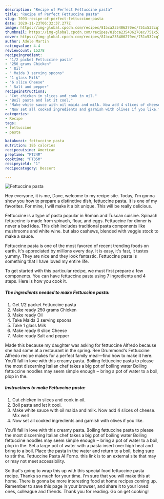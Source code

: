```yaml
---
description: "Recipe of Perfect Fettuccine pasta"
title: "Recipe of Perfect Fettuccine pasta"
slug: 7093-recipe-of-perfect-fettuccine-pasta
date: 2020-11-23T06:32:37.277Z
image: https://img-global.cpcdn.com/recipes/81bca235406270ec/751x532cq70/fettuccine-pasta-recipe-main-photo.jpg
thumbnail: https://img-global.cpcdn.com/recipes/81bca235406270ec/751x532cq70/fettuccine-pasta-recipe-main-photo.jpg
cover: https://img-global.cpcdn.com/recipes/81bca235406270ec/751x532cq70/fettuccine-pasta-recipe-main-photo.jpg
author: Adele Martin
ratingvalue: 4.4
reviewcount: 15278
recipeingredient:
- "1/2 packet Fettuccine pasta"
- "250 grams Chicken"
- " Oil"
- " Maida 3 serving spoons"
- "1 glass Milk"
- "6 slice Cheese"
- " Salt and pepper"
recipeinstructions:
- "Cut chicken in slices and cook in oil."
- "Boil pasta and let it cool."
- "Make white sauce with oil maida and milk. Now add 4 slices of cheese. Mix well"
- "Now set all cooked ingredients and garnish with olives if you like."
categories:
- Recipe
tags:
- fettuccine
- pasta

katakunci: fettuccine pasta 
nutrition: 185 calories
recipecuisine: American
preptime: "PT24M"
cooktime: "PT35M"
recipeyield: "1"
recipecategory: Dessert

---
```



![Fettuccine pasta](https://img-global.cpcdn.com/recipes/81bca235406270ec/751x532cq70/fettuccine-pasta-recipe-main-photo.jpg)

Hey everyone, it is me, Dave, welcome to my recipe site. Today, I'm gonna show you how to prepare a distinctive dish, fettuccine pasta. It is one of my favorites. For mine, I will make it a bit unique. This will be really delicious.

Fettuccine is a type of pasta popular in Roman and Tuscan cuisine. Spinach fettuccine is made from spinach, flour, and eggs. Fettuccine for dinner is never a bad idea. This dish includes traditional pasta components like mushrooms and white wine. but also cashews, blended with veggie stock to make a sauce.

Fettuccine pasta is one of the most favored of recent trending foods on earth. It's appreciated by millions every day. It is easy, it's fast, it tastes yummy. They are nice and they look fantastic. Fettuccine pasta is something that I have loved my entire life.


To get started with this particular recipe, we must first prepare a few components. You can have fettuccine pasta using 7 ingredients and 4 steps. Here is how you cook it.

<!--inarticleads1-->

##### The ingredients needed to make Fettuccine pasta:

1. Get 1/2 packet Fettuccine pasta
1. Make ready 250 grams Chicken
1. Make ready  Oil
1. Take  Maida 3 serving spoons
1. Take 1 glass Milk
1. Make ready 6 slice Cheese
1. Make ready  Salt and pepper


Made this because my daughter was asking for fettuccine Alfredo because she had some at a restaurant in the spring. Ree Drummond&#39;s Fettuccine Alfredo recipe makes for a perfect family meal—find how to make it here. You&#39;ll fall in love with this creamy pasta. Boiling fettuccine pasta to please the most discerning Italian chef takes a big pot of boiling water Boiling fettuccine noodles may seem simple enough ‒ bring a pot of water to a boil, plop in the. 

<!--inarticleads2-->

##### Instructions to make Fettuccine pasta:

1. Cut chicken in slices and cook in oil.
1. Boil pasta and let it cool.
1. Make white sauce with oil maida and milk. Now add 4 slices of cheese. Mix well
1. Now set all cooked ingredients and garnish with olives if you like.


You&#39;ll fall in love with this creamy pasta. Boiling fettuccine pasta to please the most discerning Italian chef takes a big pot of boiling water Boiling fettuccine noodles may seem simple enough ‒ bring a pot of water to a boil, plop in the. Set a large pot of water with a pasta insert over high heat and bring to a boil. Place the pasta in the water and return to a boil, being sure to stir the. Fettuccine Pasta Al Forno. this link is to an external site that may or may not meet accessibility. 

So that's going to wrap this up with this special food fettuccine pasta recipe. Thanks so much for your time. I'm sure that you will make this at home. There is gonna be more interesting food at home recipes coming up. Remember to save this page in your browser, and share it to your loved ones, colleague and friends. Thank you for reading. Go on get cooking!
